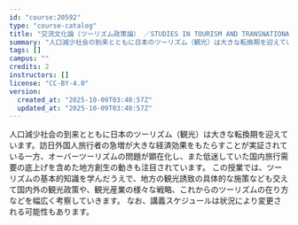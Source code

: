 ```yaml
---
id: "course:20592"
type: "course-catalog"
title: "交流文化論（ツーリズム政策論） ／STUDIES IN TOURISM AND TRANSNATIONAL"
summary: "人口減少社会の到来とともに日本のツーリズム（観光）は大きな転換期を迎えています。訪日外国人旅行者の急増が大きな経済効果をもたらすことが実証されている一方、オーバーツーリズムの問題が顕在化し、また低迷していた国内旅行需要の底上げを含めた地方創…"
tags: []
campus: ""
credits: 2
instructors: []
license: "CC-BY-4.0"
version:
  created_at: "2025-10-09T03:48:57Z"
  updated_at: "2025-10-09T03:48:57Z"
---
```

人口減少社会の到来とともに日本のツーリズム（観光）は大きな転換期を迎えています。訪日外国人旅行者の急増が大きな経済効果をもたらすことが実証されている一方、オーバーツーリズムの問題が顕在化し、また低迷していた国内旅行需要の底上げを含めた地方創生の動きも注目されています。 この授業では、ツーリズムの基本的知識を学んだうえで、地方の観光誘致の具体的な施策なども交えて国内外の観光政策や、観光産業の様々な戦略、これからのツーリズムの在り方などを幅広く考察していきます。 なお、講義スケジュールは状況により変更される可能性もあります。
